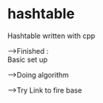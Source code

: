 # hashtable
Hashtable written with cpp 

-->Finished : <br />
Basic set up <br />

-->Doing 
algorithm 

-->Try
Link to fire base 
